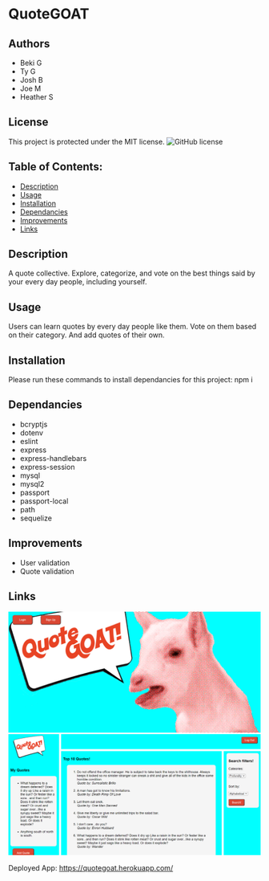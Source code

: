 # QuoteGOAT

## Authors
* Beki G
* Ty G
* Josh B
* Joe M
* Heather S

## License

This project is protected under the MIT license.
![GitHub license](https://img.shields.io/badge/license-MIT-blue.svg)   

## Table of Contents:

* [Description](#description)
* [Usage](#usage)
* [Installation](#installation)
* [Dependancies](#dependancies)
* [Improvements](#improvements)
* [Links](#links)

## Description

A quote collective. Explore, categorize, and vote on the best things said by your every day people, including yourself.

## Usage

Users can learn quotes by every day people like them. Vote on them based on their category. And add quotes of their own.

## Installation

Please run these commands to install dependancies for this project: npm i

## Dependancies

* bcryptjs
* dotenv
* eslint
* express
* express-handlebars
* express-session
* mysql
* mysql2
* passport
* passport-local
* path
* sequelize


## Improvements

* User validation
* Quote validation

## Links

![image](./assets/login.png)
![image](./assets/userpage.png)

Deployed App:
https://quotegoat.herokuapp.com/